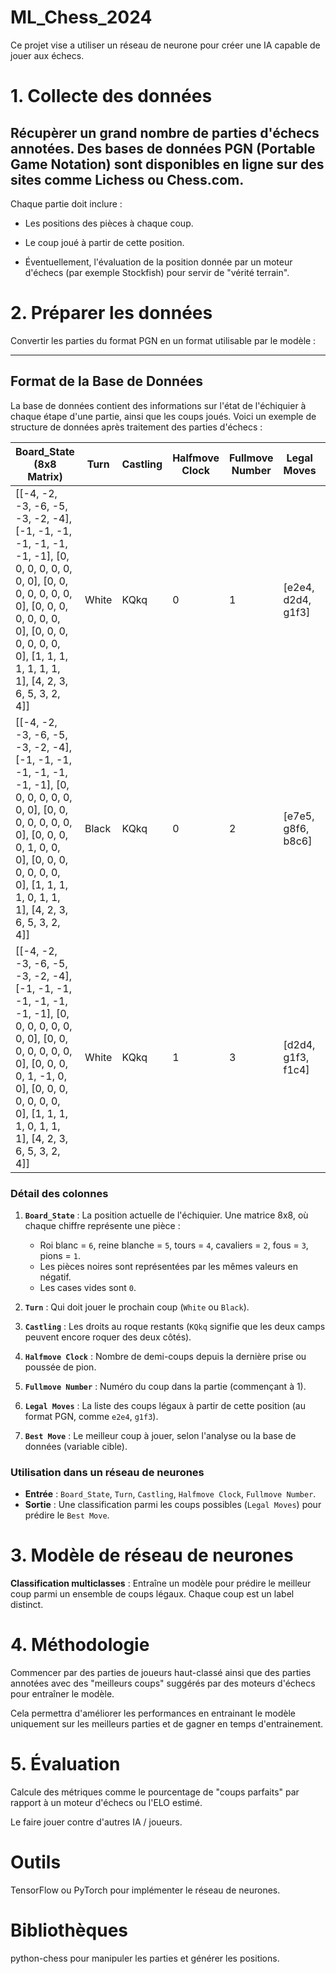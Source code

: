 # ML_Chess_2024

Ce projet vise a utiliser un réseau de neurone pour créer une IA capable de jouer aux échecs.

# 1. Collecte des données

**Récupèrer un grand nombre de parties d'échecs annotées**. Des bases de données PGN (Portable Game Notation) sont disponibles en ligne sur des sites comme Lichess ou Chess.com.
--- 
Chaque partie doit inclure :
- Les positions des pièces à chaque coup.

- Le coup joué à partir de cette position.

- Éventuellement, l'évaluation de la position donnée par un moteur d'échecs (par exemple Stockfish) pour servir de "vérité terrain".

# 2. Préparer les données
Convertir les parties du format PGN en un format utilisable par le modèle :

---
## Format de la Base de Données

La base de données contient des informations sur l'état de l'échiquier à chaque étape d'une partie, ainsi que les coups joués. Voici un exemple de structure de données après traitement des parties d'échecs :

| Board_State (8x8 Matrix)                                                                                                                                                                                                                                                                                                                                                                                  | Turn  | Castling | Halfmove Clock | Fullmove Number | Legal Moves           | Best Move      |  
|--------------------------------------------------------------------------------------------------------------------------------------------------------------------------------------------------------------------------------------------------------------------------------------------------------------------------------------------------------------------------------------|-------|----------|----------------|-----------------|-----------------------|----------------|  
| [[-4, -2, -3, -6, -5, -3, -2, -4], [-1, -1, -1, -1, -1, -1, -1, -1], [0, 0, 0, 0, 0, 0, 0, 0], [0, 0, 0, 0, 0, 0, 0, 0], [0, 0, 0, 0, 0, 0, 0, 0], [0, 0, 0, 0, 0, 0, 0, 0], [1, 1, 1, 1, 1, 1, 1, 1], [4, 2, 3, 6, 5, 3, 2, 4]]                                                                                                                              | White | KQkq     | 0              | 1               | [e2e4, d2d4, g1f3]   | e2e4          |  
| [[-4, -2, -3, -6, -5, -3, -2, -4], [-1, -1, -1, -1, -1, -1, -1, -1], [0, 0, 0, 0, 0, 0, 0, 0], [0, 0, 0, 0, 0, 0, 0, 0], [0, 0, 0, 0, 1, 0, 0, 0], [0, 0, 0, 0, 0, 0, 0, 0], [1, 1, 1, 1, 0, 1, 1, 1], [4, 2, 3, 6, 5, 3, 2, 4]]                                                                                                                              | Black | KQkq     | 0              | 2               | [e7e5, g8f6, b8c6]   | e7e5          |  
| [[-4, -2, -3, -6, -5, -3, -2, -4], [-1, -1, -1, -1, -1, -1, -1, -1], [0, 0, 0, 0, 0, 0, 0, 0], [0, 0, 0, 0, 0, 0, 0, 0], [0, 0, 0, 0, 1, -1, 0, 0], [0, 0, 0, 0, 0, 0, 0, 0], [1, 1, 1, 1, 0, 1, 1, 1], [4, 2, 3, 6, 5, 3, 2, 4]]                                                                                                                              | White | KQkq     | 1              | 3               | [d2d4, g1f3, f1c4]   | g1f3          |  

### Détail des colonnes
1. **`Board_State`** : La position actuelle de l'échiquier. Une matrice 8x8, où chaque chiffre représente une pièce :
   - Roi blanc = `6`, reine blanche = `5`, tours = `4`, cavaliers = `2`, fous = `3`, pions = `1`.
   - Les pièces noires sont représentées par les mêmes valeurs en négatif.
   - Les cases vides sont `0`.

2. **`Turn`** : Qui doit jouer le prochain coup (`White` ou `Black`).

3. **`Castling`** : Les droits au roque restants (`KQkq` signifie que les deux camps peuvent encore roquer des deux côtés).

4. **`Halfmove Clock`** : Nombre de demi-coups depuis la dernière prise ou poussée de pion.

5. **`Fullmove Number`** : Numéro du coup dans la partie (commençant à 1).

6. **`Legal Moves`** : La liste des coups légaux à partir de cette position (au format PGN, comme `e2e4`, `g1f3`).

7. **`Best Move`** : Le meilleur coup à jouer, selon l'analyse ou la base de données (variable cible).

### Utilisation dans un réseau de neurones
- **Entrée** : `Board_State`, `Turn`, `Castling`, `Halfmove Clock`, `Fullmove Number`.
- **Sortie** : Une classification parmi les coups possibles (`Legal Moves`) pour prédire le `Best Move`.

# 3. Modèle de réseau de neurones

**Classification multiclasses** :
Entraîne un modèle pour prédire le meilleur coup parmi un ensemble de coups légaux.
Chaque coup est un label distinct.


# 4. Méthodologie

 Commencer par des parties de joueurs haut-classé ainsi que des parties annotées avec des "meilleurs coups" suggérés par des moteurs d'échecs pour entraîner le modèle. 
 
 Cela permettra d'améliorer les performances en entrainant le modèle uniquement sur les meilleurs parties et de gagner en temps d'entrainement.

# 5. Évaluation
Calcule des métriques comme le pourcentage de "coups parfaits" par rapport à un moteur d'échecs ou l'ELO estimé.

Le faire jouer contre d'autres IA / joueurs.

# Outils
TensorFlow ou PyTorch pour implémenter le réseau de neurones.

# Bibliothèques
python-chess pour manipuler les parties et générer les positions.
